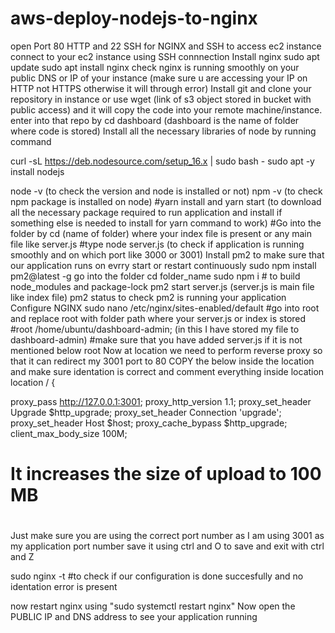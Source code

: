 # aws-deploy-nodejs-to-nginx

open Port 80 HTTP and 22 SSH for NGINX and SSH to access ec2 instance
connect to your ec2 instance using SSH connnection
Install nginx
sudo apt update
sudo apt install nginx
check nginx is running smoothly on your public DNS or IP of your instance (make sure u are accessing your IP on HTTP not HTTPS otherwise it will through error)
Install git and clone your repository in instance or use wget (link of s3 object stored in bucket with public access) and it will copy the code into your remote machine/instance.
enter into that repo by cd dashboard (dashboard is the name of folder where code is stored)
Install all the necessary libraries of node by running command 

curl -sL https://deb.nodesource.com/setup_16.x | sudo bash -
sudo apt -y install nodejs

node -v (to check the version and node is installed or not)
npm -v (to check npm package is installed on node)
#yarn install and yarn start (to download all the necessary package required to run application and install if something else is needed to install for yarn command to work)
#Go into the folder by cd (name of folder) where your index file is present or any main file like server.js 
#type node server.js (to check if application is running smoothly and on which port like 3000 or 3001)
Install pm2 to make sure that our application runs on evrry start or restart continuously 
sudo npm install pm2@latest -g 
go into the folder
cd folder_name
sudo npm i # to build node_modules and package-lock
pm2 start server.js (server.js is main file like index file)
pm2 status to check pm2 is running your application
Configure NGINX
sudo nano /etc/nginx/sites-enabled/default
#go into root and replace root with folder path where your server.js or index is stored
#root /home/ubuntu/dashboard-admin;  (in this I have stored my file to dashboard-admin)
#make sure that you have added server.js if it is not mentioned below root 
Now at location we need to perform reverse proxy  so that it can redirect my 3001 port to 80 
COPY the below inside the location and make sure identation is correct and comment everything inside location
location / {
 
proxy_pass http://127.0.0.1:3001;
proxy_http_version 1.1;
proxy_set_header Upgrade $http_upgrade;
proxy_set_header Connection 'upgrade';
proxy_set_header Host $host;
proxy_cache_bypass $http_upgrade;
client_max_body_size 100M;
# It increases the size of upload to 100 MB
#
Just make sure you are using the correct port number as I am using 3001 as my application port number
save it using ctrl and O to save and exit with ctrl and Z

sudo nginx -t #to check if our configuration is done succesfully and no identation error is present

now restart nginx using "sudo systemctl restart nginx"
Now open the PUBLIC IP and DNS address to see your application running



